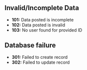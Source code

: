 ## Invalid/Incomplete Data 

* <b>101:</b> Data posted is incomplete 
* <b>102:</b> Data posted is invalid 
* <b>103:</b> No user found for provided ID 

## Database failure 

* <b>301:</b> Failed to create record 
* <b>302:</b> Failed to update record 